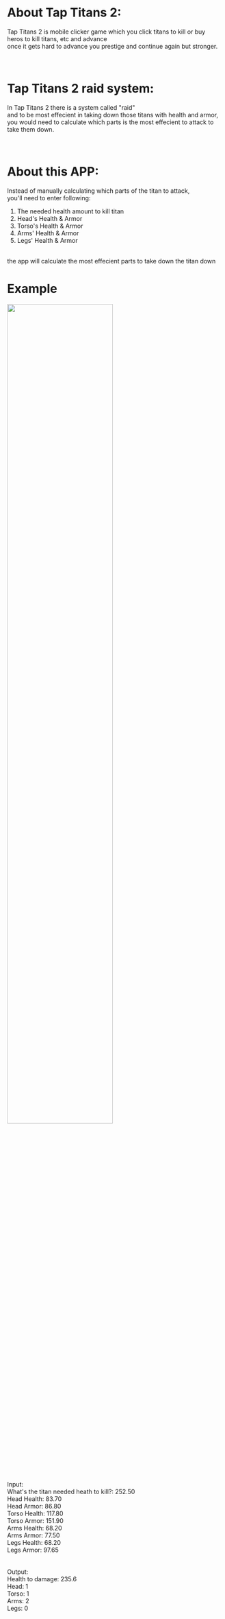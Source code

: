 # About Tap Titans 2:
Tap Titans 2 is mobile clicker game which you click titans to kill or buy heros to kill titans, etc and advance <br>
once it gets hard to advance you prestige and continue again but stronger. <br>
 <br>
 <br>
# Tap Titans 2 raid system:
In Tap Titans 2 there is a system called "raid" <br>
and to be most effecient in taking down those titans with health and armor, <br>
you would need to calculate which parts is the most effecient to attack to take them down. <br>
 <br>
 <br>
# About this APP:
Instead of manually calculating which parts of the titan to attack, <br>
you'll need to enter following: <br>
1) The needed health amount to kill titan
2) Head's Health & Armor
3) Torso's Health & Armor
4) Arms' Health & Armor
5) Legs' Health & Armor
 <br>
the app will calculate the most effecient parts to take down the titan down


# Example

<img src="https://user-images.githubusercontent.com/100541102/168424756-a5645d4a-f967-40f9-82f8-139aaf441572.png" width="70%px"> <br>


Input: <br>
What's the titan needed heath to kill?: 252.50 <br>
Head Health: 83.70 <br>
Head Armor: 86.80 <br>
Torso Health: 117.80 <br>
Torso Armor: 151.90 <br>
Arms Health: 68.20 <br>
Arms Armor: 77.50 <br>
Legs Health: 68.20 <br>
Legs Armor: 97.65 <br>
 <br>
 <br>
Output: <br>
Health to damage: 235.6 <br>
Head: 1 <br>
Torso: 1 <br>
Arms: 2 <br>
Legs: 0 <br>
